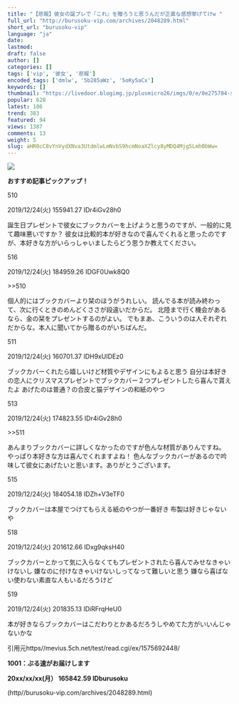 ```yaml
---
title: "【悲報】彼女の誕プレで『これ』を贈ろうと思うんだが正直な感想挙げてけw "
full_url: "http://burusoku-vip.com/archives/2048289.html"
short_url: "burusoku-vip"
language: "ja"
date: 
lastmod: 
draft: false
author: []
categories: []
tags: ['vip', '彼女', '悲報']
encoded_tags: ['dmlw', '5b285aWz', '5oKy5aCx']
keywords: []
thumbnail: "https://livedoor.blogimg.jp/plusmicro26/imgs/0/e/0e275784-s.png"
popular: 628
latest: 106
trend: 383
featured: 94
views: 1387
comments: 13
weight: 5
slug: aHR0cC8vYnVydXNva3UtdmlwLmNvbS9hcmNoaXZlcy8yMDQ4Mjg5Lmh0bWw=
---
```


![](https://livedoor.blogimg.jp/plusmicro26/imgs/0/e/0e275784-s.png)

<div><p><b>おすすめ記事ピックアップ！</b></p> <p class='g-ad1'> </p> <p class='g-ad2'> </p> <p></p> <p>510 <p> 2019/12/24(火) 155941.27 IDr4iGv28h0</p></p><p> 誕生日プレゼントで彼女にブックカバーを上げようと思うのですが、一般的に見て趣味悪いですか？ 彼女は比較的本が好きなので喜んでくれると思ったのですが、本好きな方がいらっしゃいましたらどう思うか教えてください。 </p> <p>516 <p> 2019/12/24(火) 184959.26 IDGF0Uwk8Q0</p></p><p> <p class='anchor'>>>510</p> 個人的にはブックカバーより栞のほうがうれしい。 読んでる本が読み終わって、次に行くときのめんどくささが段違いだからだ。 北陸まで行く機会があるなら、金の栞をプレゼントするのがよい。 でもまあ、こういうのは人それぞれだからな。本人に聞いてから贈るのがいちばんだ。 </p> <p>511 <p> 2019/12/24(火) 160701.37 IDH9xUIDEz0</p></p><p> ブックカバーくれたら嬉しいけど材質やデザインにもよると思う 自分は本好きの恋人にクリスマスプレゼントでブックカバー２つプレゼントしたら喜んで貰えたよ あげたのは普通？の合皮と猫デザインの和紙のやつ </p> <p>513 <p> 2019/12/24(火) 174823.55 IDr4iGv28h0</p></p><p> <p class='anchor'>>>511</p> あんまりブックカバーに詳しくなかったのですが色んな材質がありんですね。 やっぱり本好きな方は喜んでくれますよね！ 色んなブックカバーがあるので吟味して彼女にあげたいと思います。ありがとうございます。 </p> <p>515 <p> 2019/12/24(火) 184054.18 IDZh+V3eTF0</p></p><p> ブックカバーは本屋でつけてもらえる紙のやつが一番好き 布製は好きじゃないや </p> <p>518 <p> 2019/12/24(火) 201612.66 IDxg9qksH40</p></p><p> ブックカバーとかって気に入らなくてもプレゼントされたら喜んでみせなきゃいけないし 嫌なのに付けなきゃいけないしってなって難しいと思う 嫌なら喜ばない使わない素直な人もいるだろうけど </p> <p>519 <p> 2019/12/24(火) 201835.13 IDiRFrqHeU0</p></p><p> 本が好きならブックカバーはこだわりとかあるだろうしやめてた方がいいんじゃないかな </p> <p>引用元https//mevius.5ch.net/test/read.cgi/ex/1575692448/</p> <p id='csw_block'></p> <p id='divSP1'> </p> <p><b>1001：ぶる速がお届けします <p> 20xx/xx/xx(月） 165842.59 IDburusoku</p></b></p> <p class='g-ad1'> </p> <p class='g-ad2'> </p> <p id='divSP'> </p> </div>

(http//burusoku-vip.com/archives/2048289.html)
